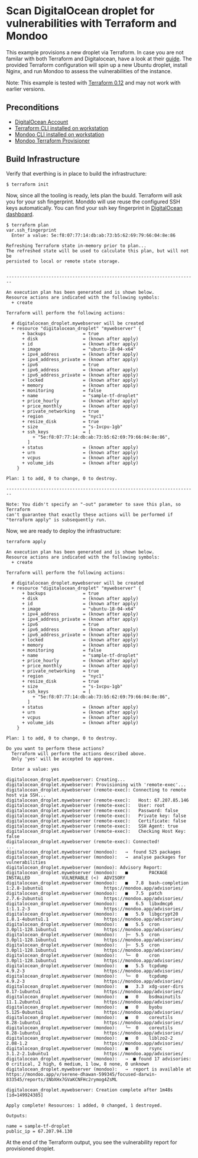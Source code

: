 # Scan DigitalOcean droplet for vulnerabilities with Terraform and Mondoo

This example provisions a new droplet via Terraform. In case you are not familar with both Terraform and Digitalocean, have a look at their [guide](https://www.digitalocean.com/community/tutorials/how-to-use-terraform-with-digitalocean). The provided Terraform configuration will spin up a new Ubuntu droplet, install Nginx, and run Mondoo to assess the vulnerabilities of the instance. 

Note: This example is tested with [Terraform 0.12](https://www.terraform.io/upgrade-guides/0-12.html) and may not work with earlier versions.

## Preconditions

 * [DigitalOcean Account](https://www.digitalocean.com/)
 * [Terraform CLI installed on workstation](https://learn.hashicorp.com/terraform/getting-started/install.html)
 * [Mondoo CLI installed on workstation](https://mondoo.io/docs/agent/installation)
 * [Mondoo Terraform Provisioner](https://mondoo.io/docs/apps/terraform)

## Build Infrastructure

Verify that everthing is in place to build the infrastructure:

```
$ terraform init
```

Now, since all the tooling is ready, lets plan the buuld. Terraform will ask you for your ssh fingerprint. Monddo will use reuse the configured SSH keys automatically. You can find your ssh key fingerprint in [DigitalOcean dashboard](https://cloud.digitalocean.com/account/securitys).

```
$ terraform plan                                                                            
var.ssh_fingerprint
  Enter a value: 5e:f8:07:77:14:db:ab:73:b5:62:69:79:66:04:8e:86

Refreshing Terraform state in-memory prior to plan...
The refreshed state will be used to calculate this plan, but will not be
persisted to local or remote state storage.


------------------------------------------------------------------------

An execution plan has been generated and is shown below.
Resource actions are indicated with the following symbols:
  + create

Terraform will perform the following actions:

  # digitalocean_droplet.mywebserver will be created
  + resource "digitalocean_droplet" "mywebserver" {
      + backups              = true
      + disk                 = (known after apply)
      + id                   = (known after apply)
      + image                = "ubuntu-18-04-x64"
      + ipv4_address         = (known after apply)
      + ipv4_address_private = (known after apply)
      + ipv6                 = true
      + ipv6_address         = (known after apply)
      + ipv6_address_private = (known after apply)
      + locked               = (known after apply)
      + memory               = (known after apply)
      + monitoring           = false
      + name                 = "sample-tf-droplet"
      + price_hourly         = (known after apply)
      + price_monthly        = (known after apply)
      + private_networking   = true
      + region               = "nyc1"
      + resize_disk          = true
      + size                 = "s-1vcpu-1gb"
      + ssh_keys             = [
          + "5e:f8:07:77:14:db:ab:73:b5:62:69:79:66:04:8e:86",
        ]
      + status               = (known after apply)
      + urn                  = (known after apply)
      + vcpus                = (known after apply)
      + volume_ids           = (known after apply)
    }

Plan: 1 to add, 0 to change, 0 to destroy.

------------------------------------------------------------------------

Note: You didn't specify an "-out" parameter to save this plan, so Terraform
can't guarantee that exactly these actions will be performed if
"terraform apply" is subsequently run.
```

Now, we are ready to deploy the infrastructure:


```
terraform apply 

An execution plan has been generated and is shown below.
Resource actions are indicated with the following symbols:
  + create

Terraform will perform the following actions:

  # digitalocean_droplet.mywebserver will be created
  + resource "digitalocean_droplet" "mywebserver" {
      + backups              = true
      + disk                 = (known after apply)
      + id                   = (known after apply)
      + image                = "ubuntu-18-04-x64"
      + ipv4_address         = (known after apply)
      + ipv4_address_private = (known after apply)
      + ipv6                 = true
      + ipv6_address         = (known after apply)
      + ipv6_address_private = (known after apply)
      + locked               = (known after apply)
      + memory               = (known after apply)
      + monitoring           = false
      + name                 = "sample-tf-droplet"
      + price_hourly         = (known after apply)
      + price_monthly        = (known after apply)
      + private_networking   = true
      + region               = "nyc1"
      + resize_disk          = true
      + size                 = "s-1vcpu-1gb"
      + ssh_keys             = [
          + "5e:f8:07:77:14:db:ab:73:b5:62:69:79:66:04:8e:86",
        ]
      + status               = (known after apply)
      + urn                  = (known after apply)
      + vcpus                = (known after apply)
      + volume_ids           = (known after apply)
    }

Plan: 1 to add, 0 to change, 0 to destroy.

Do you want to perform these actions?
  Terraform will perform the actions described above.
  Only 'yes' will be accepted to approve.

  Enter a value: yes

digitalocean_droplet.mywebserver: Creating...
digitalocean_droplet.mywebserver: Provisioning with 'remote-exec'...
digitalocean_droplet.mywebserver (remote-exec): Connecting to remote host via SSH...
digitalocean_droplet.mywebserver (remote-exec):   Host: 67.207.85.146
digitalocean_droplet.mywebserver (remote-exec):   User: root
digitalocean_droplet.mywebserver (remote-exec):   Password: false
digitalocean_droplet.mywebserver (remote-exec):   Private key: false
digitalocean_droplet.mywebserver (remote-exec):   Certificate: false
digitalocean_droplet.mywebserver (remote-exec):   SSH Agent: true
digitalocean_droplet.mywebserver (remote-exec):   Checking Host Key: false
digitalocean_droplet.mywebserver (remote-exec): Connected!
...
digitalocean_droplet.mywebserver (mondoo):   →  found 525 packages
digitalocean_droplet.mywebserver (mondoo):   →  analyse packages for vulnerabilities
digitalocean_droplet.mywebserver (mondoo): Advisory Report:
digitalocean_droplet.mywebserver (mondoo):   ■        PACKAGE          INSTALLED            VULNERABLE (<)  ADVISORY
digitalocean_droplet.mywebserver (mondoo):   ■   7.8  bash-completion  1:2.8-1ubuntu1                       https://mondoo.app/advisories/
digitalocean_droplet.mywebserver (mondoo):   ■   7.5  patch            2.7.6-2ubuntu1                       https://mondoo.app/advisories/
digitalocean_droplet.mywebserver (mondoo):   ■   6.5  libxdmcp6        1:1.1.2-3                            https://mondoo.app/advisories/
digitalocean_droplet.mywebserver (mondoo):   ■   5.9  libgcrypt20      1.8.1-4ubuntu1.1                     https://mondoo.app/advisories/
digitalocean_droplet.mywebserver (mondoo):   ■   5.5  cron             3.0pl1-128.1ubuntu1                  https://mondoo.app/advisories/
digitalocean_droplet.mywebserver (mondoo):   ├─  5.5  cron             3.0pl1-128.1ubuntu1                  https://mondoo.app/advisories/
digitalocean_droplet.mywebserver (mondoo):   ├─  5.5  cron             3.0pl1-128.1ubuntu1                  https://mondoo.app/advisories/
digitalocean_droplet.mywebserver (mondoo):   ╰─  0    cron             3.0pl1-128.1ubuntu1                  https://mondoo.app/advisories/
digitalocean_droplet.mywebserver (mondoo):   ■   5.5  tcpdump          4.9.2-3                              https://mondoo.app/advisories/
digitalocean_droplet.mywebserver (mondoo):   ╰─  0    tcpdump          4.9.2-3                              https://mondoo.app/advisories/
digitalocean_droplet.mywebserver (mondoo):   ■   3.3  xdg-user-dirs    0.17-1ubuntu1                        https://mondoo.app/advisories/
digitalocean_droplet.mywebserver (mondoo):   ■   0    bsdmainutils     11.1.2ubuntu1                        https://mondoo.app/advisories/
digitalocean_droplet.mywebserver (mondoo):   ■   0    byobu            5.125-0ubuntu1                       https://mondoo.app/advisories/
digitalocean_droplet.mywebserver (mondoo):   ■   0    coreutils        8.28-1ubuntu1                        https://mondoo.app/advisories/
digitalocean_droplet.mywebserver (mondoo):   ╰─  0    coreutils        8.28-1ubuntu1                        https://mondoo.app/advisories/
digitalocean_droplet.mywebserver (mondoo):   ■   0    liblzo2-2        2.08-1.2                             https://mondoo.app/advisories/
digitalocean_droplet.mywebserver (mondoo):   ■   0    rsync            3.1.2-2.1ubuntu1                     https://mondoo.app/advisories/
digitalocean_droplet.mywebserver (mondoo):   →  ■ found 17 advisories: 0 critical, 2 high, 6 medium, 1 low, 8 none, 0 unknown
digitalocean_droplet.mywebserver (mondoo):   →  report is available at https://mondoo.app/v/serene-dhawan-599345/focused-darwin-833545/reports/1NbXHx7GVaKCNFHc2rymog4ZsML

digitalocean_droplet.mywebserver: Creation complete after 1m48s [id=149924385]

Apply complete! Resources: 1 added, 0 changed, 1 destroyed.

Outputs:

name = sample-tf-droplet
public_ip = 67.207.94.130
```

At the end of the Terraform output, you see the vulnerability report for provisioned droplet.